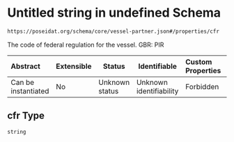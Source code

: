 # Untitled string in undefined Schema

```txt
https://poseidat.org/schema/core/vessel-partner.json#/properties/cfr
```

The code of federal regulation for the vessel. GBR: PIR


| Abstract            | Extensible | Status         | Identifiable            | Custom Properties | Additional Properties | Access Restrictions | Defined In                                                                       |
| :------------------ | ---------- | -------------- | ----------------------- | :---------------- | --------------------- | ------------------- | -------------------------------------------------------------------------------- |
| Can be instantiated | No         | Unknown status | Unknown identifiability | Forbidden         | Allowed               | none                | [vessel-partner.json\*](schemas/core/vessel-partner.json "open original schema") |

## cfr Type

`string`
